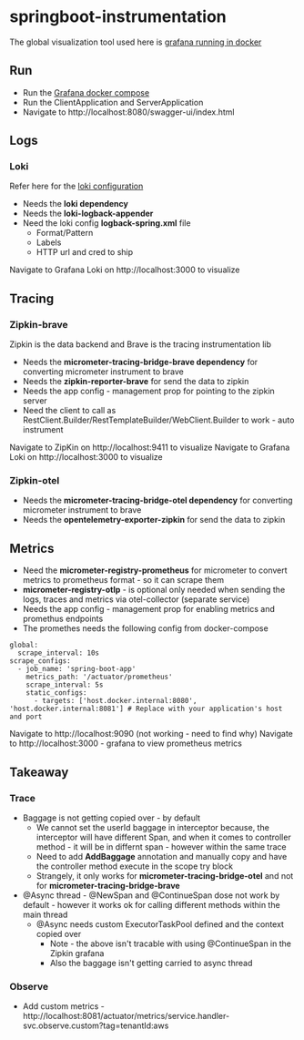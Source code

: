 # springboot-instrumentation

The global visualization tool used here is [grafana running in docker](https://github.com/suriyaprakhash/docker-collection/tree/master/services/grafana)

## Run

- Run the [Grafana docker compose](https://github.com/suriyaprakhash/docker-collection/blob/master/services/grafana/docker-compose.yml)
- Run the ClientApplication and ServerApplication
- Navigate to http://localhost:8080/swagger-ui/index.html

## Logs

### Loki

Refer here for the [loki configuration](https://loki4j.github.io/loki-logback-appender/docs/configuration)

- Needs the **loki dependency**
- Needs the **loki-logback-appender**
- Need the loki config **logback-spring.xml** file
    - Format/Pattern
    - Labels
    - HTTP url and cred to ship

Navigate to Grafana Loki on http://localhost:3000 to visualize

## Tracing

### Zipkin-brave

Zipkin is the data backend and Brave is the tracing instrumentation lib

- Needs the **micrometer-tracing-bridge-brave dependency** for converting micrometer instrument to brave
- Needs the **zipkin-reporter-brave** for send the data to zipkin
- Needs the app config - management prop for pointing to the zipkin server
- Need the client to call as RestClient.Builder/RestTemplateBuilder/WebClient.Builder to work - auto instrument

Navigate to ZipKin on http://localhost:9411 to visualize
Navigate to Grafana Loki on http://localhost:3000 to visualize

### Zipkin-otel

- Needs the **micrometer-tracing-bridge-otel dependency** for converting micrometer instrument to brave
- Needs the **opentelemetry-exporter-zipkin** for send the data to zipkin

## Metrics

- Need the **micrometer-registry-prometheus** for micrometer to convert metrics to prometheus format - so it can scrape them
- **micrometer-registry-otlp** - is optional only needed when sending the logs, traces and metrics via otel-collector (separate service)
- Needs the app config - management prop for enabling metrics and promethus endpoints
- The promethes needs the following config from docker-compose
```
global:
  scrape_interval: 10s
scrape_configs:
  - job_name: 'spring-boot-app'
    metrics_path: '/actuator/prometheus'
    scrape_interval: 5s
    static_configs:
      - targets: ['host.docker.internal:8080', 'host.docker.internal:8081'] # Replace with your application's host and port
```

Navigate to http://localhost:9090 (not working - need to find why)
Navigate to http://localhost:3000 - grafana to view prometheus metrics


## Takeaway

### Trace

- Baggage is not getting copied over - by default
  - We cannot set the userId baggage in interceptor because, the interceptor will have different Span, and when it comes to controller method - it will be in differnt span - however within the same trace
  - Need to add **AddBaggage** annotation and manually copy and have the controller method execute in the scope try block
  - Strangely, it only works for **micrometer-tracing-bridge-otel** and not for **micrometer-tracing-bridge-brave**
- @Async thread - @NewSpan and @ContinueSpan dose not work by default - however it works ok for calling different methods within the main thread
  - @Async needs custom ExecutorTaskPool defined and the context copied over
    - Note - the above isn't tracable with using @ContinueSpan in the Zipkin grafana
    - Also the baggage isn't getting carried to async thread

### Observe

- Add custom metrics - http://localhost:8081/actuator/metrics/service.handler-svc.observe.custom?tag=tenantId:aws

